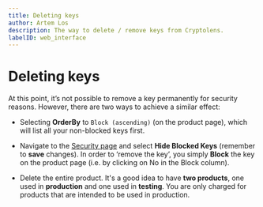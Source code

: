 ```yaml
---
title: Deleting keys
author: Artem Los
description: The way to delete / remove keys from Cryptolens.
labelID: web_interface
---
```


# Deleting keys

At this point, it’s not possible to remove a key permanently for security reasons. However, there are two ways to achieve a similar effect:

* Selecting **OrderBy** to `Block (ascending)` (on the product page), which will list all your non-blocked keys first.

* Navigate to the [Security page](https://app.cryptolens.io/User/Security) and select **Hide Blocked Keys** (remember to **save** changes). In order to ‘remove the key’, you simply **Block** the key on the product page (i.e. by clicking on No in the Block column).

* Delete the entire product. It's a good idea to have **two products**, one used in **production** and one used in **testing**. You are only charged for products that are intended to be used in production.